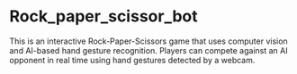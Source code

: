 # Rock_paper_scissor_bot
This is an interactive Rock-Paper-Scissors game that uses computer vision and AI-based hand gesture recognition. Players can compete against an AI opponent in real time using hand gestures detected by a webcam. 
